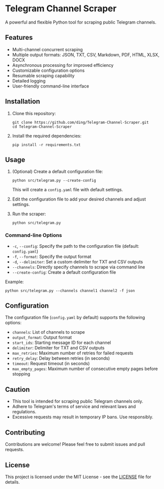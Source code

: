 # Telegram Channel Scraper

A powerful and flexible Python tool for scraping public Telegram channels.

## Features

- Multi-channel concurrent scraping
- Multiple output formats: JSON, TXT, CSV, Markdown, PDF, HTML, XLSX, DOCX
- Asynchronous processing for improved efficiency
- Customizable configuration options
- Resumable scraping capability
- Detailed logging
- User-friendly command-line interface

## Installation

1. Clone this repository:
   ```
   git clone https://github.com/ding/Telegram-Channel-Scraper.git
   cd Telegram-Channel-Scraper
   ```

2. Install the required dependencies:
   ```
   pip install -r requirements.txt
   ```

## Usage

1. (Optional) Create a default configuration file:
   ```
   python src/telegram.py --create-config
   ```
   This will create a `config.yaml` file with default settings.

2. Edit the configuration file to add your desired channels and adjust settings.

3. Run the scraper:
   ```
   python src/telegram.py
   ```

### Command-line Options

- `-c`, `--config`: Specify the path to the configuration file (default: `config.yaml`)
- `-f`, `--format`: Specify the output format
- `-d`, `--delimiter`: Set a custom delimiter for TXT and CSV outputs
- `--channels`: Directly specify channels to scrape via command line
- `--create-config`: Create a default configuration file

Example:
```
python src/telegram.py --channels channel1 channel2 -f json
```

## Configuration

The configuration file (`config.yaml` by default) supports the following options:

- `channels`: List of channels to scrape
- `output_format`: Output format
- `start_ids`: Starting message ID for each channel
- `delimiter`: Delimiter for TXT and CSV outputs
- `max_retries`: Maximum number of retries for failed requests
- `retry_delay`: Delay between retries (in seconds)
- `timeout`: Request timeout (in seconds)
- `max_empty_pages`: Maximum number of consecutive empty pages before stopping

## Caution

- This tool is intended for scraping public Telegram channels only.
- Adhere to Telegram's terms of service and relevant laws and regulations.
- Excessive requests may result in temporary IP bans. Use responsibly.

## Contributing

Contributions are welcome! Please feel free to submit issues and pull requests.

## License

This project is licensed under the MIT License - see the [LICENSE](LICENSE) file for details.
